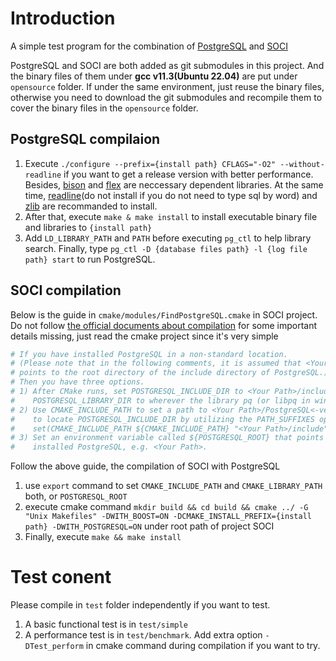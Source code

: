 # Introduction
A simple test program for the combination of [PostgreSQL](https://github.com/postgres/postgres) and [SOCI](https://github.com/SOCI/soci)

PostgreSQL and SOCI are both added as git submodules in this project. And the binary files of them under **gcc v11.3(Ubuntu 22.04)** are put under `opensource` folder. If under the same environment, just reuse the binary files, otherwise you need to download the git submodules and recompile them to cover the binary files in the `opensource` folder.

## PostgreSQL compilaion
1. Execute `./configure --prefix={install path} CFLAGS="-O2" --without-readline` if you want to get a release version with better performance. Besides, [bison](https://ftp.gnu.org/gnu/bison/) and [flex](https://github.com/westes/flex) are neccessary dependent libraries. At the same time, [readline](https://ftp.gnu.org/gnu/readline/)(do not install if you do not need to type sql by word) and [zlib](https://zlib.net/) are recommanded to install.
2. After that, execute `make & make install` to install executable binary file and libraries to `{install path}`
3. Add `LD_LIBRARY_PATH` and `PATH` before executing `pg_ctl` to help library search. Finally, type `pg_ctl -D {database files path} -l {log file path} start` to run PostgreSQL.

## SOCI compilation
Below is the guide in `cmake/modules/FindPostgreSQL.cmake` in SOCI project. Do not follow [the official documents about compilation](https://soci.sourceforge.net/doc/master/installation/) for some important details missing, just read the cmake project since it's very simple

```cmake
# If you have installed PostgreSQL in a non-standard location.
# (Please note that in the following comments, it is assumed that <Your Path>
# points to the root directory of the include directory of PostgreSQL.)
# Then you have three options.
# 1) After CMake runs, set POSTGRESQL_INCLUDE_DIR to <Your Path>/include and
#    POSTGRESQL_LIBRARY_DIR to wherever the library pq (or libpq in windows) is
# 2) Use CMAKE_INCLUDE_PATH to set a path to <Your Path>/PostgreSQL<-version>. This will allow find_path()
#    to locate POSTGRESQL_INCLUDE_DIR by utilizing the PATH_SUFFIXES option. e.g. In your CMakeLists.txt file
#    set(CMAKE_INCLUDE_PATH ${CMAKE_INCLUDE_PATH} "<Your Path>/include")
# 3) Set an environment variable called ${POSTGRESQL_ROOT} that points to the root of where you have
#    installed PostgreSQL, e.g. <Your Path>.
```

Follow the above guide, the compilation of SOCI with PostgreSQL
1. use `export` command to set `CMAKE_INCLUDE_PATH` and `CMAKE_LIBRARY_PATH` both, or `POSTGRESQL_ROOT`
2. execute cmake command `mkdir build && cd build && cmake ../ -G "Unix Makefiles" -DWITH_BOOST=ON -DCMAKE_INSTALL_PREFIX={install path} -DWITH_POSTGRESQL=ON` under root path of project SOCI
3. Finally, execute `make && make install`

# Test conent
Please compile in `test` folder independently if you want to test.
1. A basic functional test is in `test/simple`
2. A performance test is in `test/benchmark`. Add extra option `-DTest_perform` in cmake command during compilation if you want to try.
